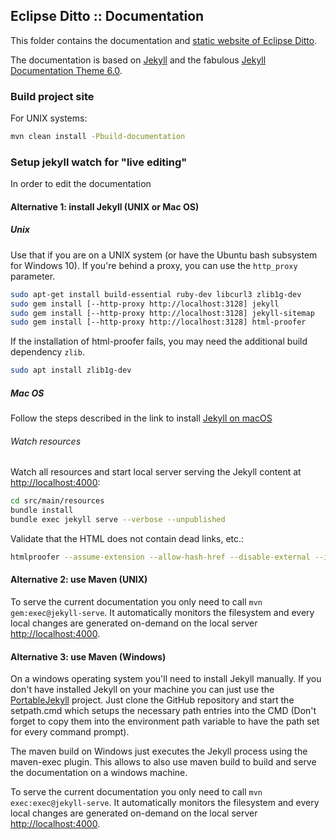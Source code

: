 ## Eclipse Ditto :: Documentation

This folder contains the documentation and [static website of Eclipse Ditto](https://www.eclipse.org/ditto/).

The documentation is based on [Jekyll](https://jekyllrb.com) and the fabulous [Jekyll Documentation Theme 6.0](http://idratherbewriting.com/documentation-theme-jekyll/).

### Build project site

For UNIX systems:

```bash
mvn clean install -Pbuild-documentation
```

### Setup jekyll watch for "live editing"

In order to edit the documentation 

#### Alternative 1: install Jekyll (UNIX or Mac OS)

##### Unix
Use that if you are on a UNIX system (or have the Ubuntu bash subsystem for Windows 10). 
If you're behind a proxy, you can use the `http_proxy` parameter.

```bash
sudo apt-get install build-essential ruby-dev libcurl3 zlib1g-dev
sudo gem install [--http-proxy http://localhost:3128] jekyll
sudo gem install [--http-proxy http://localhost:3128] jekyll-sitemap
sudo gem install [--http-proxy http://localhost:3128] html-proofer
```

If the installation of html-proofer fails, you may need the additional build dependency `zlib`.
```bash
sudo apt install zlib1g-dev
```

##### Mac OS
Follow the steps described in the link to install [Jekyll on macOS](https://jekyllrb.com/docs/installation/macos/)

###### Watch resources
Watch all resources and start local server serving the Jekyll content at [http://localhost:4000](http://localhost:4000):

```bash
cd src/main/resources
bundle install
bundle exec jekyll serve --verbose --unpublished
```

Validate that the HTML does not contain dead links, etc.:

```bash
htmlproofer --assume-extension --allow-hash-href --disable-external --ignore-urls "/http-api-doc.html.*/","http://localhost:4000/feed.xml","http://www.ontology-of-units-of-measure.org/page/om-2" src/main/resources/_site/
```

#### Alternative 2: use Maven (UNIX)

To serve the current documentation you only need to call `mvn gem:exec@jekyll-serve`.
It automatically monitors the filesystem and every local changes are generated on-demand on the local server [http://localhost:4000](http://localhost:4000).

#### Alternative 3: use Maven (Windows)

On a windows operating system you'll need to install Jekyll manually. If you don't have installed Jekyll on your machine you can just use the [PortableJekyll](https://github.com/madhur/PortableJekyll) project.
Just clone the GitHub repository and start the setpath.cmd which setups the necessary path entries into the CMD (Don't forget to copy them into the environment path variable to have the path set for every command prompt).

The maven build on Windows just executes the Jekyll process using the maven-exec plugin. This allows to also use maven build to build and serve the documentation on a windows machine.

To serve the current documentation you only need to call `mvn exec:exec@jekyll-serve`. It automatically monitors the filesystem and every local changes are generated on-demand on the local server [http://localhost:4000](http://localhost:4000).

